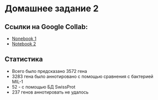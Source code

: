 # Домашнее задание 2

## Ссылки на Google Collab:

* [Nonebook 1](https://colab.research.google.com/drive/16jes0VEXrw8yJgOc9om0uyQG3AWmUipm?usp=sharing)
* [Notebook 2](https://colab.research.google.com/drive/1WjX-VWnV7Uhf9XGTky1_saf4MWlfobf0?usp=sharing)

## Статистика

* Всего было предсказано 3572 гена
* 3283 гена было аннотировано с помощью сравнения с бактерией MIL-1
* 52 - с помощью БД SwissProt
* 237 генов аннотировать не удалось
